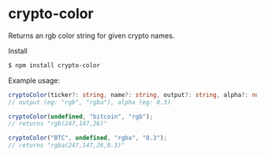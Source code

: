# crypto-color

Returns an rgb color string for given crypto names.

Install
```bash
$ npm install crypto-color
```

Example usage:
```ts
cryptoColor(ticker?: string, name?: string, output?: string, alpha?: number);
// output (eg: "rgb", "rgba"), alpha (eg: 0.3)

cryptoColor(undefined, "bitcoin", "rgb");
// returns "rgb(247,147,26)"

cryptoColor("BTC", undefined, "rgba", "0.3");
// returns "rgba(247,147,26,0.3)"
```
